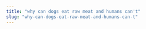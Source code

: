 ```yaml
---
title: "why can dogs eat raw meat and humans can't"
slug: "why-can-dogs-eat-raw-meat-and-humans-can-t"
---
```


